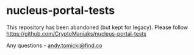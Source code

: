 # nucleus-portal-tests
 This repository has been abandoned (but kept for legacy). Please follow https://github.com/CryptoManiaks/nucleus-portal-tests  

Any questions - andy.tomicki@find.co
